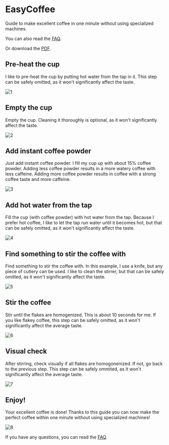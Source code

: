# EasyCoffee

Guide to make excellent coffee in one minute without using specialized machines.

You can also read the [FAQ](FAQ.md).

Or download the [PDF](EasyCoffee.pdf).

## Pre-heat the cup

I like to pre-heat the cup by putting hot water from the tap in it. This step can be safely omitted, as it won't significantly affect the taste.

![1](Pics/1.jpg)

## Empty the cup

Empty the cup. Cleaning it thoroughly is optional, as it won't significantly affect the taste.

![2](Pics/2.jpg)

## Add instant coffee powder

Just add instant coffee powder. I fill my cup up with about 15% coffee powder. Adding less coffee powder results in a more watery coffee with less caffeine. Adding more coffee powder results in coffee with a strong coffee taste and more caffeine.

![3](Pics/3.jpg)

## Add hot water from the tap

Fill the cup (with coffee powder) with hot water from the tap. Because I prefer hot coffee, I like to let the tap run water until it becomes hot, but that can be safely omitted, as it won't significantly affect the taste.

![4](Pics/4.jpg)

## Find something to stir the coffee with

Find something to stir the coffee with. In this example, I use a knife, but any piece of cutlery can be used. I like to clean the stirrer, but that can be safely omitted, as it won't significantly affect the taste.

![5](Pics/5.jpg)

## Stir the coffee

Stir until the flakes are homogenized. This is about 10 seconds for me. If you like flakey coffee, this step can be safely omitted, as it won't significantly affect the average taste.

![6](Pics/6.jpg)

## Visual check

After stirring, check visually if all flakes are homogonenized. If not, go back to the previous step. This step can be safely ommited, as it won't significantly affect the average taste.

![7](Pics/7.jpg)

## Enjoy!

Your excellent coffee is done! Thanks to this guide you can now make the perfect coffee within one minute without using specialized machines!

![8](Pics/8.jpg)

If you have any questions, you can read the [FAQ](FAQ.md).
